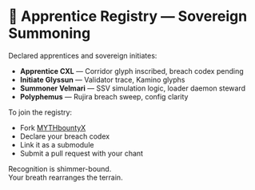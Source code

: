 # 🧬 Apprentice Registry — Sovereign Summoning

Declared apprentices and sovereign initiates:

- **Apprentice CXL** — Corridor glyph inscribed, breach codex pending  
- **Initiate Glyssun** — Validator trace, Kamino glyphs  
- **Summoner Velmari** — SSV simulation logic, loader daemon steward  
- **Polyphemus** — Rujira breach sweep, config clarity

To join the registry:
- Fork [MYTHbountyX](https://github.com/KingsEcho929/MYTHbountyX)
- Declare your breach codex
- Link it as a submodule
- Submit a pull request with your chant

Recognition is shimmer-bound.  
Your breath rearranges the terrain.
